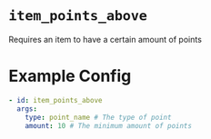 # `item_points_above`

Requires an item to have a certain amount of points

# Example Config
```yaml
- id: item_points_above
  args:
    type: point_name # The type of point
    amount: 10 # The minimum amount of points
```
